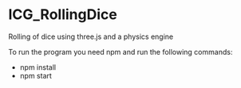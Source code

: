 # ICG_RollingDice
Rolling of dice using three.js and a physics engine

To run the program you need npm and run the following commands:
  - npm install
  - npm start
